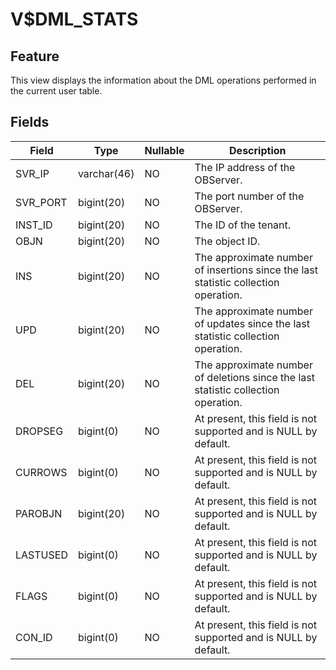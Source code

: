 
# V$DML_STATS
## Feature
This view displays the information about the DML operations performed in the current user table.
## Fields

| Field | Type | Nullable | Description |
| --- | --- | --- | --- |
| SVR_IP | varchar(46) | NO | The IP address of the OBServer. |
| SVR_PORT | bigint(20) | NO | The port number of the OBServer. |
| INST_ID | bigint(20) | NO | The ID of the tenant. |
| OBJN | bigint(20) | NO | The object ID. |
| INS | bigint(20) | NO | The approximate number of insertions since the last statistic collection operation. |
| UPD | bigint(20) | NO | The approximate number of updates since the last statistic collection operation. |
| DEL | bigint(20) | NO | The approximate number of deletions since the last statistic collection operation. |
| DROPSEG | bigint(0) | NO | At present, this field is not supported and is NULL by default. |
| CURROWS | bigint(0) | NO | At present, this field is not supported and is NULL by default. |
| PAROBJN | bigint(20) | NO | At present, this field is not supported and is NULL by default. |
| LASTUSED | bigint(0) | NO | At present, this field is not supported and is NULL by default. |
| FLAGS | bigint(0) | NO | At present, this field is not supported and is NULL by default. |
| CON_ID | bigint(0) | NO | At present, this field is not supported and is NULL by default. |
